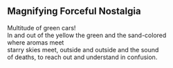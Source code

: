 Magnifying Forceful Nostalgia
-----------------------------
Multitude of green cars!  
In and out of the yellow the green and the sand-colored  
where aromas meet  
starry skies meet, outside and outside and the sound  
of deaths, to reach out and understand in confusion.  
